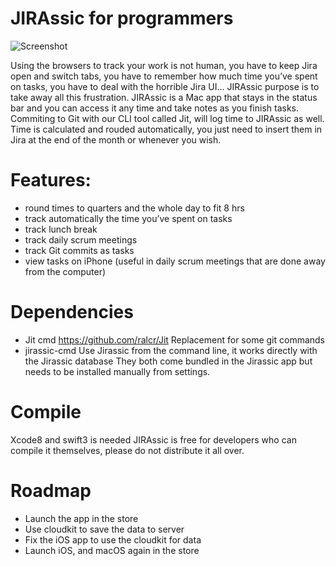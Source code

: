 # JIRAssic for programmers

![Screenshot](https://s9.postimg.org/ma7lec3in/jirassic4sept.jpg)

Using the browsers to track your work is not human, you have to keep Jira open and switch tabs, you have to remember how much time you’ve spent on tasks, you have to deal with the horrible Jira UI... JIRAssic purpose is to take away all this frustration.
JIRAssic is a Mac app that stays in the status bar and you can access it any time and take notes as you finish tasks. Commiting to Git with our CLI tool called Jit, will log time to JIRAssic as well. Time is calculated and rouded automatically, you just need to insert them in Jira at the end of the month or whenever you wish.

# Features:
- round times to quarters and the whole day to fit 8 hrs
- track automatically the time you’ve spent on tasks
- track lunch break
- track daily scrum meetings
- track Git commits as tasks
- view tasks on iPhone (useful in daily scrum meetings that are done away from the computer)

# Dependencies
- Jit cmd https://github.com/ralcr/Jit Replacement for some git commands
- jirassic-cmd Use Jirassic from the command line, it works directly with the Jirassic database
They both come bundled in the Jirassic app but needs to be installed manually from settings.

# Compile
Xcode8 and swift3 is needed
JIRAssic is free for developers who can compile it themselves, please do not distribute it all over.

# Roadmap
- Launch the app in the store
- Use cloudkit to save the data to server
- Fix the iOS app to use the cloudkit for data
- Launch iOS, and macOS again in the store
